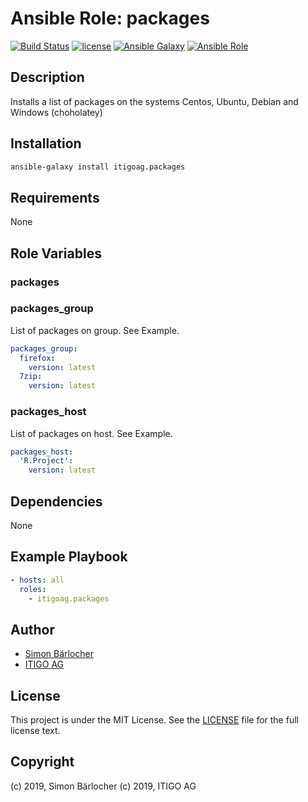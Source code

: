 # Ansible Role: packages

[![Build Status](https://img.shields.io/travis/itigoag/ansible.packages.svg?branch=master&style=popout-square)](https://travis-ci.org/itigoag/ansible.packages) [![license](https://img.shields.io/github/license/mashape/apistatus.svg?style=popout-square)](https://sbaerlo.ch/licence) [![Ansible Galaxy](https://img.shields.io/badge/ansible--galaxy-packages-blue.svg?style=popout-square)](https://galaxy.ansible.com/itigoag/packages) [![Ansible Role](https://img.shields.io/ansible/role/d/35019.svg?style=popout-square)](https://galaxy.ansible.com/itigoag/packages)

## Description

Installs a list of packages on the systems Centos, Ubuntu, Debian and Windows (choholatey)

## Installation

```bash
ansible-galaxy install itigoag.packages
```

## Requirements

None

## Role Variables

### packages

### packages_group

List of packages on group. See Example.

```yml
packages_group:
  firefox:
    version: latest
  7zip:
    version: latest
```

### packages_host

List of packages on host. See Example.

```yml
packages_host:
  'R.Project':
    version: latest
```

## Dependencies

None

## Example Playbook

```yml
- hosts: all
  roles:
    - itigoag.packages
```

## Author

- [Simon Bärlocher](https://sbaerlocher.ch)
- [ITIGO AG](https://www.itigo.ch)

## License

This project is under the MIT License. See the [LICENSE](licence) file for the full license text.

## Copyright

(c) 2019, Simon Bärlocher
(c) 2019, ITIGO AG
